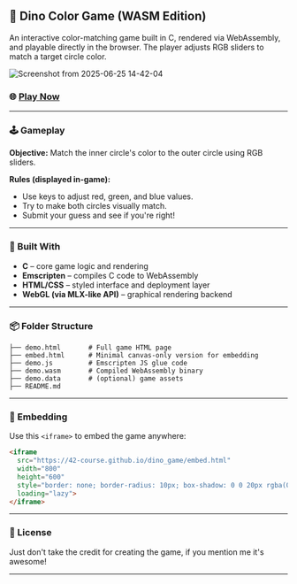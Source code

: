 ## 🎨 Dino Color Game (WASM Edition)

An interactive color-matching game built in C, rendered via WebAssembly, and playable directly in the browser. The player adjusts RGB sliders to match a target circle color.

![Screenshot from 2025-06-25 14-42-04](https://github.com/user-attachments/assets/876582ea-13a9-48d6-a841-0010a178d07e)

### 🌐 [Play Now](https://42-course.github.io/dino_game/demo.html)

---

### 🕹️ Gameplay

**Objective:**
Match the inner circle's color to the outer circle using RGB sliders.

**Rules (displayed in-game):**

* Use keys to adjust red, green, and blue values.
* Try to make both circles visually match.
* Submit your guess and see if you're right!

---

### 🧱 Built With

* **C** – core game logic and rendering
* **Emscripten** – compiles C code to WebAssembly
* **HTML/CSS** – styled interface and deployment layer
* **WebGL (via MLX-like API)** – graphical rendering backend

---

### 📦 Folder Structure

```
├── demo.html       # Full game HTML page
├── embed.html      # Minimal canvas-only version for embedding
├── demo.js         # Emscripten JS glue code
├── demo.wasm       # Compiled WebAssembly binary
├── demo.data       # (optional) game assets
├── README.md
```

---

### 📎 Embedding

Use this `<iframe>` to embed the game anywhere:

```html
<iframe 
  src="https://42-course.github.io/dino_game/embed.html"
  width="800" 
  height="600" 
  style="border: none; border-radius: 10px; box-shadow: 0 0 20px rgba(0,255,180,0.3);"
  loading="lazy">
</iframe>
```

---


### 📃 License

Just don't take the credit for creating the game, if you mention me it's awesome!

---
